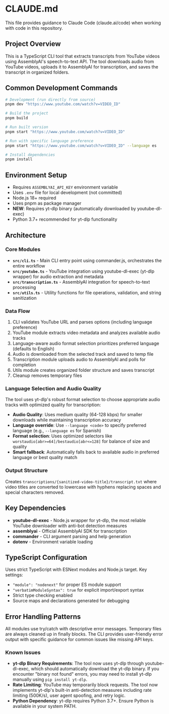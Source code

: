 # CLAUDE.md

This file provides guidance to Claude Code (claude.ai/code) when working with code in this repository.

## Project Overview

This is a TypeScript CLI tool that extracts transcripts from YouTube videos using AssemblyAI's speech-to-text API. The tool downloads audio from YouTube videos, uploads it to AssemblyAI for transcription, and saves the transcript in organized folders.

## Common Development Commands

```bash
# Development (run directly from source)
pnpm dev "https://www.youtube.com/watch?v=VIDEO_ID"

# Build the project  
pnpm build

# Run built version
pnpm start "https://www.youtube.com/watch?v=VIDEO_ID"

# Run with specific language preference
pnpm start "https://www.youtube.com/watch?v=VIDEO_ID" --language es

# Install dependencies
pnpm install
```

## Environment Setup

- Requires `ASSEMBLYAI_API_KEY` environment variable
- Uses `.env` file for local development (not committed)
- Node.js 18+ required
- Uses pnpm as package manager
- **NEW**: Requires yt-dlp binary (automatically downloaded by youtube-dl-exec)
- Python 3.7+ recommended for yt-dlp functionality

## Architecture

### Core Modules

- **`src/cli.ts`** - Main CLI entry point using commander.js, orchestrates the entire workflow
- **`src/youtube.ts`** - YouTube integration using youtube-dl-exec (yt-dlp wrapper) for audio extraction and metadata
- **`src/transcription.ts`** - AssemblyAI integration for speech-to-text processing
- **`src/utils.ts`** - Utility functions for file operations, validation, and string sanitization

### Data Flow

1. CLI validates YouTube URL and parses options (including language preference)
2. YouTube module extracts video metadata and analyzes available audio tracks
3. Language-aware audio format selection prioritizes preferred language (defaults to English)
4. Audio is downloaded from the selected track and saved to temp file
5. Transcription module uploads audio to AssemblyAI and polls for completion
6. Utils module creates organized folder structure and saves transcript
7. Cleanup removes temporary files

### Language Selection and Audio Quality

The tool uses yt-dlp's robust format selection to choose appropriate audio tracks with optimized quality for transcription:

- **Audio Quality**: Uses medium quality (64-128 kbps) for smaller downloads while maintaining transcription accuracy
- **Language override**: Use `--language <code>` to specify preferred language (e.g., `--language es` for Spanish)  
- **Format selection**: Uses optimized selectors like `worstaudio[abr>=64]/bestaudio[abr<=128]` for balance of size and quality
- **Smart fallback**: Automatically falls back to available audio in preferred language or best quality match

### Output Structure

Creates `transcriptions/{sanitized-video-title}/transcript.txt` where video titles are converted to lowercase with hyphens replacing spaces and special characters removed.

## Key Dependencies

- **youtube-dl-exec** - Node.js wrapper for yt-dlp, the most reliable YouTube downloader with anti-bot detection measures
- **assemblyai** - Official AssemblyAI SDK for transcription
- **commander** - CLI argument parsing and help generation
- **dotenv** - Environment variable loading

## TypeScript Configuration

Uses strict TypeScript with ESNext modules and Node.js target. Key settings:
- `"module": "nodenext"` for proper ES module support
- `"verbatimModuleSyntax": true` for explicit import/export syntax
- Strict type checking enabled
- Source maps and declarations generated for debugging

## Error Handling Patterns

All modules use try/catch with descriptive error messages. Temporary files are always cleaned up in finally blocks. The CLI provides user-friendly error output with specific guidance for common issues like missing API keys.

### Known Issues

- **yt-dlp Binary Requirements**: The tool now uses yt-dlp through youtube-dl-exec, which should automatically download the yt-dlp binary. If you encounter "binary not found" errors, you may need to install yt-dlp manually using `pip install yt-dlp`.
- **Rate Limiting**: YouTube may temporarily block requests. The tool now implements yt-dlp's built-in anti-detection measures including rate limiting (500K/s), user agent spoofing, and retry logic.
- **Python Dependency**: yt-dlp requires Python 3.7+. Ensure Python is available in your system PATH.